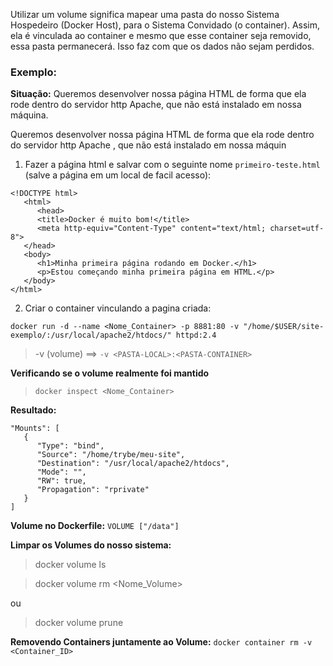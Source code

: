 Utilizar um volume significa mapear uma pasta do nosso Sistema Hospedeiro (Docker Host), para o Sistema Convidado (o container).
Assim, ela é vinculada ao container e mesmo que esse container seja removido, essa pasta permanecerá. Isso faz com que os dados não sejam perdidos.

### Exemplo:

**Situação:** Queremos desenvolver nossa página HTML de forma que ela rode dentro do servidor http Apache, que não está instalado em nossa máquina.

Queremos desenvolver nossa página HTML de forma que ela rode dentro do servidor http Apache , que não está instalado em nossa máquin

1. Fazer a página html e salvar com o seguinte nome `primeiro-teste.html` (salve a página em um local de facil acesso):
```
<!DOCTYPE html>
   <html>
      <head>
      <title>Docker é muito bom!</title>
      <meta http-equiv="Content-Type" content="text/html; charset=utf-8">
   </head>
   <body>
      <h1>Minha primeira página rodando em Docker.</h1>
      <p>Estou começando minha primeira página em HTML.</p>
   </body>
</html>
```
2. Criar o container vinculando a pagina criada:
```
docker run -d --name <Nome_Container> -p 8881:80 -v "/home/$USER/site-exemplo/:/usr/local/apache2/htdocs/" httpd:2.4
```
> -v (volume) ==> `-v <PASTA-LOCAL>:<PASTA-CONTAINER>`

**Verificando se o volume realmente foi mantido**

> `docker inspect <Nome_Container>`

**Resultado:**
```
"Mounts": [
   {
      "Type": "bind",
      "Source": "/home/trybe/meu-site",
      "Destination": "/usr/local/apache2/htdocs",
      "Mode": "",
      "RW": true,
      "Propagation": "rprivate"
   }
]
```

**Volume no Dockerfile:** `VOLUME ["/data"]`

**Limpar os Volumes do nosso sistema:**

> docker volume ls

> docker volume rm <Nome_Volume>

ou 

> docker volume prune

**Removendo Containers juntamente ao Volume:** `docker container rm -v <Container_ID>`
